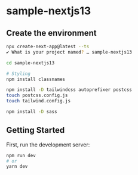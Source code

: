 # sample-nextjs13

## Create the environment

```bash
npx create-next-app@latest --ts
✔ What is your project named? … sample-nextjs13

cd sample-nextjs13

# Styling
npm install classnames

npm install -D tailwindcss autoprefixer postcss
touch postcss.config.js
touch tailwind.config.js

npm install -D sass
```

## Getting Started

First, run the development server:

```bash
npm run dev
# or
yarn dev
```
